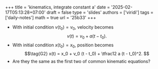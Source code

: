 +++
title = 'kinematics, integrate constant a'
date = '2025-02-17T05:13:28+07:00'
draft = false
type = 'slides'
authors = ['viridi']
tags = ['daily-notes']
math = true
url = '25b33'
+++

+ With initial condition $v(t_0) = v_0$, velocity becomes
$$\tag{G1}
v(t) = v_0 + a(t - t_0).
$$
+ With initial condition $x(t_0) = x_0$, position becomes
$$\tag{G2}
x(t) = x_0 + v_0 (t - t_0) +  \tfrac12 a (t - t_0)^2.
$$
+ Are they the same as the first two of common kinematic equations?